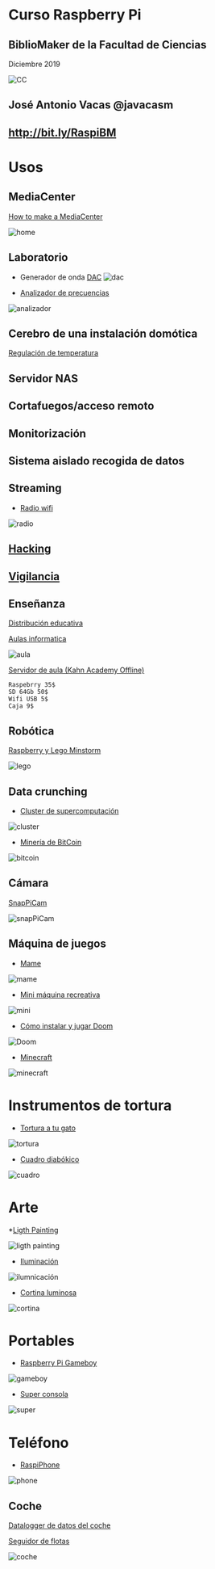 # Curso Raspberry Pi

## BiblioMaker de la Facultad de Ciencias

Diciembre 2019

![CC](./images/Licencia_CC.png)

## José Antonio Vacas  @javacasm

## http://bit.ly/RaspiBM

# Usos


## MediaCenter

[How to make a MediaCenter](https://learn.adafruit.com/raspberry-pi-as-a-media-center?view=all)

![home](https://learn.adafruit.com/system/assets/assets/000/005/897/medium800/raspberry_pi_xbmc_playing_music.jpg?1396829295)

## Laboratorio

* Generador de onda
[DAC](https://learn.adafruit.com/mcp4725-12-bit-dac-with-raspberry-pi)
![dac](https://learn.adafruit.com/system/guides/images/000/000/092/medium310/DAC_Scope.png?1396720955)

* [Analizador de precuencias](https://learn.adafruit.com/freq-show-raspberry-pi-rtl-sdr-scanner)

![analizador](https://learn.adafruit.com/system/guides/images/000/000/759/medium310/DSC00699.jpg?1412198364)

## Cerebro de una instalación domótica

[Regulación de temperatura](https://tackk.com/nightcooling)

## Servidor NAS

## Cortafuegos/acceso remoto

## Monitorización

## Sistema aislado recogida de datos

## Streaming

* [Radio wifi](https://learn.adafruit.com/pi-wifi-radio?view=all)

![radio](https://learn.adafruit.com/system/assets/assets/000/007/372/medium800/raspberry_pi_piphi1.jpg?1396850566)

## [Hacking](./hacking.md)

## [Vigilancia](./vigilancia.md)

## Enseñanza

[Distribución educativa](https://learn.adafruit.com/adafruit-raspberry-pi-educational-linux-distro)

[Aulas informatica](https://www.raspberrypi.org/blog/bringing-computing-to-rural-cameroon/)

![aula](./imagenes/AulaPi.jpg)

[Servidor de aula (Kahn Academy Offline)](http://www.raspberrypi.org/archives/3829?sf12291563=1)

	Raspebrry 35$
	SD 64Gb 50$
	Wifi USB 5$
	Caja 9$

## Robótica
[Raspberry y Lego Minstorm](https://learn.sparkfun.com/tutorials/getting-started-with-the-brickpi?_ga=1.260570443.733603098.1443800444)

![lego](https://cdn.sparkfun.com/r/600-600/assets/8/3/6/4/0/Brick_Pi_Hookup_Guide-12.jpg)

## Data crunching

* [Cluster de supercomputación](http://www.cyberhades.com/2014/02/19/tutorial-para-instalar-un-cluster-de-40-nodos-con-raspberry-pi/)

![cluster](./imagenes/PiCluster1.JPG)

* [Minería de BitCoin](https://learn.adafruit.com/piminer-raspberry-pi-bitcoin-miner)


![bitcoin](https://learn.adafruit.com/system/guides/images/000/000/310/medium310/bcminer1_1200.jpg?1396718919)

## Cámara

[SnapPiCam](https://learn.adafruit.com/snappicam-raspberry-pi-camera)

![snapPiCam](https://learn.adafruit.com/system/guides/images/000/000/528/medium310/IMG_2411.JPG?1396715460)

## Máquina de juegos

* [Mame](https://learn.adafruit.com/retro-gaming-with-raspberry-pi?view=all)

![mame](https://learn.adafruit.com/system/assets/assets/000/008/824/medium800/gaming_joust.jpg?1396874780)

* [Mini máquina recreativa](https://learn.adafruit.com/cupcade-raspberry-pi-micro-mini-arcade-game-cabinet?view=all)

![mini](https://learn.adafruit.com/system/assets/assets/000/015/450/medium800/gaming_cover.jpg?1395167594)

* [Cómo instalar y jugar Doom](https://learn.sparkfun.com/tutorials/setting-up-raspbian-and-doom?_ga=1.227922267.733603098.1443800444)

![Doom](https://cdn.sparkfun.com/r/600-600/assets/1/e/4/f/a/52a8cbcc757b7f5b198b4567.png)

* [Minecraft](https://learn.adafruit.com/running-minecraft-on-a-raspberry-pi)

![minecraft](https://learn.adafruit.com/system/guides/images/000/000/389/medium310/minecraft2.jpg?1396718054)

# Instrumentos de tortura

* [Tortura a tu gato](https://learn.adafruit.com/raspberry-pi-wifi-controlled-cat-laser-toy?view=all)

![tortura](https://learn.adafruit.com/system/guides/images/000/000/368/medium310/carmen.jpg?1396718352)

* [Cuadro diabókico](https://learn.adafruit.com/creepy-face-tracking-portrait?view=all)

![cuadro](https://learn.adafruit.com/system/assets/assets/000/011/659/medium800/raspberry_pi_DSC00316.jpg?1381799690)

# Arte

*[Ligth Painting](https://learn.adafruit.com/light-painting-with-raspberry-pi)

![ligth painting](https://learn.adafruit.com/system/guides/images/000/000/086/medium310/fire.jpg?1396721000)

* [Iluminación](https://learn.adafruit.com/neopixels-on-raspberry-pi)

![ilumnicación](https://learn.adafruit.com/system/guides/images/000/000/730/medium310/DSC00518_scaled.jpg?1410477592)

* [Cortina luminosa](https://learn.adafruit.com/1500-neopixel-led-curtain-with-raspberry-pi-fadecandy?view=all)

![cortina](https://learn.adafruit.com/system/assets/assets/000/018/739/medium800/leds_curtain-anim.gif?1447866960)

# Portables

* [Raspberry Pi Gameboy](https://learn.adafruit.com/pigrrl-raspberry-pi-gameboy?view=all)

![gameboy](https://learn.adafruit.com/system/assets/assets/000/017/676/medium800/gaming_pigrrl-adabot.jpg?1404136195)

* [Super consola](https://learn.adafruit.com/super-game-pi?view=all)

![super](https://learn.adafruit.com/system/assets/assets/000/022/249/medium800/gaming_hero-hands1.jpg?1420582925)

# Teléfono

* [RaspiPhone](https://learn.adafruit.com/piphone-a-raspberry-pi-based-cellphone?view=all)

![phone](https://learn.adafruit.com/system/guides/images/000/000/723/medium800/IMG_0873.JPG?1447863583)

## Coche

[Datalogger de datos del coche](http://www.stuffaboutcode.com/2013/07/raspberry-pi-reading-car-obd-ii-data.html)

[Seguidor de flotas](http://www.stuffaboutcode.com/2013/10/raspberry-pi-car-cam-gps-data-map.html)

![coche](./imagenes/coche.jpg)
